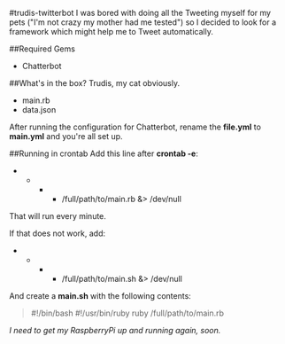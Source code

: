 #trudis-twitterbot
I was bored with doing all the Tweeting myself for my pets ("I'm not crazy my mother had me tested") so I
decided to look for a framework which might help me to Tweet automatically.

##Required Gems
* Chatterbot

##What's in the box?
Trudis, my cat obviously.

* main.rb
* data.json

After running the configuration for Chatterbot, rename the __file.yml__ to __main.yml__ and you're all set up.

##Running in crontab
Add this line after __crontab -e__:
* * * * /full/path/to/main.rb &> /dev/null

That will run every minute.

If that does not work, add:
* * * * /full/path/to/main.sh &> /dev/null

And create a __main.sh__ with the following contents:
> \#!/bin/bash
> \#!/usr/bin/ruby
> ruby /full/path/to/main.rb

*I need to get my RaspberryPi up and running again, soon.*
